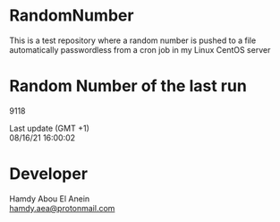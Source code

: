 # RandomNumber    
This is a test repository where a random number is pushed to a file automatically passwordless from a cron job in my Linux CentOS server    
# Random Number of the last run   
9118
      
Last update (GMT +1)    
08/16/21 16:00:02
# Developer    
Hamdy Abou El Anein   
hamdy.aea@protonmail.com
